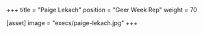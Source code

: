 +++
title = "Paige Lekach"
position = "Geer Week Rep"
weight = 70

[asset]
image = "execs/paige-lekach.jpg"
+++
